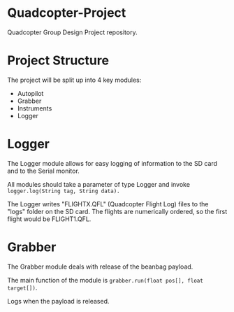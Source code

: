 # Quadcopter-Project
Quadcopter Group Design Project repository.

# Project Structure
The project will be split up into 4 key modules:
- Autopilot
- Grabber
- Instruments
- Logger

# Logger
The Logger module allows for easy logging of information to the SD card and to the Serial monitor.

All modules should take a parameter of type Logger and invoke `logger.log(String tag, String data).`

The Logger writes "FLIGHTX.QFL" (Quadcopter Flight Log) files to the "logs" folder on the SD card. The flights are numerically ordered, so the first flight would be FLIGHT1.QFL.

# Grabber
The Grabber module deals with release of the beanbag payload.

The main function of the module is `grabber.run(float pos[], float target[])`.

Logs when the payload is released.
